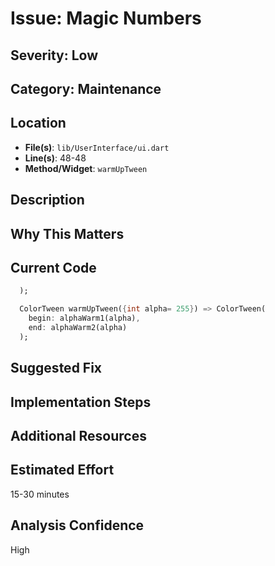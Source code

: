 # Issue: Magic Numbers

## Severity: Low

## Category: Maintenance

## Location
- **File(s)**: `lib/UserInterface/ui.dart`
- **Line(s)**: 48-48
- **Method/Widget**: `warmUpTween`

## Description


## Why This Matters


## Current Code
```dart
  );

  ColorTween warmUpTween({int alpha= 255}) => ColorTween(
    begin: alphaWarm1(alpha), 
    end: alphaWarm2(alpha)
  );
```

## Suggested Fix


## Implementation Steps


## Additional Resources


## Estimated Effort
15-30 minutes

## Analysis Confidence
High
